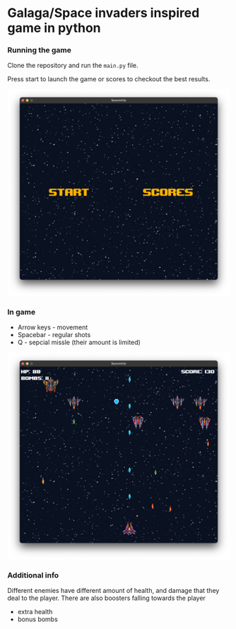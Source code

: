 # Galaga/Space invaders inspired game in python


### Running the game
Clone the repository and run the `main.py` file. 

Press start to launch the game or scores to checkout the best results.

![start_screen](main/python/images/start_screen.png)

### In game

- Arrow keys - movement
- Spacebar - regular shots
- Q - sepcial missle (their amount is limited)

![game](main/python/images/game_1.png)

### Additional info

Different enemies have different amount of health, and damage that they deal to the player.
There are also boosters falling towards the player
- extra health
- bonus bombs


